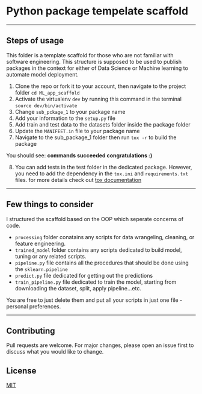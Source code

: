 # Python package tempelate scaffold
------

## Steps of usage

This folder is a template scaffold for those who are not familiar with software engineering. This structure is supposed to be used to publish packages in the context for either of Data Science or Machine learning to automate model deployment.
1. Clone the repo or fork it to your account, then navigate to the project folder `cd ML_app_scaffold`
2. Activate the virtualenv `dev` by running this command in the terminal `source dev/bin/activate`
3. Change `sub_pckage_1` to your package name
4. Add your information to the `setup.py` file
5. Add train and test data to the datasets folder inside the package folder
6. Update the `MANIFEET.in` file to your package name
7. Navigate to the sub_package_1 folder then run `tox -r` to build the package

You should see:
 **commands succeeded congratulations :)**

8. You can add tests in the test folder in the dedicated package. However, you need to add the dependency in the `tox.ini` and `requirements.txt` files. for more details check out [tox documentation](https://tox.readthedocs.io/en/latest/examples.html)

------

## Few things to consider

I structured the scaffold based on the OOP which seperate concerns of code. 
* `processing` folder conatains any scripts for data wrangeling, cleaning, or feature engineering. 
* `trained_model` folder contains any scripts dedicated to build model, tuning or any related scripts.
* `pipeline.py` file contains all the procedures that should be done using the `sklearn.pipeline` 
* `predict.py` file dedicated for getting out the predictions
* `train_pipeline.py` file dedicated to train the model, starting from downloading the dataset, split, apply pipeline...etc. 

You are free to just delete them and put all your scripts in just one file - personal preferences. 

------
## Contributing
Pull requests are welcome. For major changes, please open an issue first to discuss what you would like to change.


## License
[MIT](https://choosealicense.com/licenses/mit/)